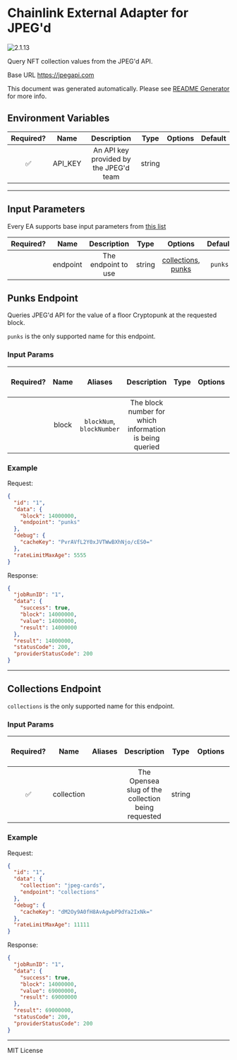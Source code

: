 # Chainlink External Adapter for JPEG'd

![2.1.13](https://img.shields.io/github/package-json/v/smartcontractkit/external-adapters-js?filename=packages/sources/jpegd/package.json)

Query NFT collection values from the JPEG'd API.

Base URL https://jpegapi.com

This document was generated automatically. Please see [README Generator](../../scripts#readme-generator) for more info.

## Environment Variables

| Required? |  Name   |              Description               |  Type  | Options | Default |
| :-------: | :-----: | :------------------------------------: | :----: | :-----: | :-----: |
|    ✅     | API_KEY | An API key provided by the JPEG'd team | string |         |         |

---

## Input Parameters

Every EA supports base input parameters from [this list](../../core/bootstrap#base-input-parameters)

| Required? |   Name   |     Description     |  Type  |                            Options                             | Default |
| :-------: | :------: | :-----------------: | :----: | :------------------------------------------------------------: | :-----: |
|           | endpoint | The endpoint to use | string | [collections](#collections-endpoint), [punks](#punks-endpoint) | `punks` |

## Punks Endpoint

Queries JPEG'd API for the value of a floor Cryptopunk at the requested block.

`punks` is the only supported name for this endpoint.

### Input Params

| Required? | Name  |          Aliases          |                       Description                       | Type | Options | Default  | Depends On | Not Valid With |
| :-------: | :---: | :-----------------------: | :-----------------------------------------------------: | :--: | :-----: | :------: | :--------: | :------------: |
|           | block | `blockNum`, `blockNumber` | The block number for which information is being queried |      |         | `latest` |            |                |

### Example

Request:

```json
{
  "id": "1",
  "data": {
    "block": 14000000,
    "endpoint": "punks"
  },
  "debug": {
    "cacheKey": "PvrAVfL2Y0xJVTWwBXhNjo/cES0="
  },
  "rateLimitMaxAge": 5555
}
```

Response:

```json
{
  "jobRunID": "1",
  "data": {
    "success": true,
    "block": 14000000,
    "value": 14000000,
    "result": 14000000
  },
  "result": 14000000,
  "statusCode": 200,
  "providerStatusCode": 200
}
```

---

## Collections Endpoint

`collections` is the only supported name for this endpoint.

### Input Params

| Required? |    Name    | Aliases |                    Description                     |  Type  | Options | Default | Depends On | Not Valid With |
| :-------: | :--------: | :-----: | :------------------------------------------------: | :----: | :-----: | :-----: | :--------: | :------------: |
|    ✅     | collection |         | The Opensea slug of the collection being requested | string |         |         |            |                |

### Example

Request:

```json
{
  "id": "1",
  "data": {
    "collection": "jpeg-cards",
    "endpoint": "collections"
  },
  "debug": {
    "cacheKey": "dM2Oy9A0fH8AvAgwbP9dYa2IxNk="
  },
  "rateLimitMaxAge": 11111
}
```

Response:

```json
{
  "jobRunID": "1",
  "data": {
    "success": true,
    "block": 14000000,
    "value": 69000000,
    "result": 69000000
  },
  "result": 69000000,
  "statusCode": 200,
  "providerStatusCode": 200
}
```

---

MIT License
